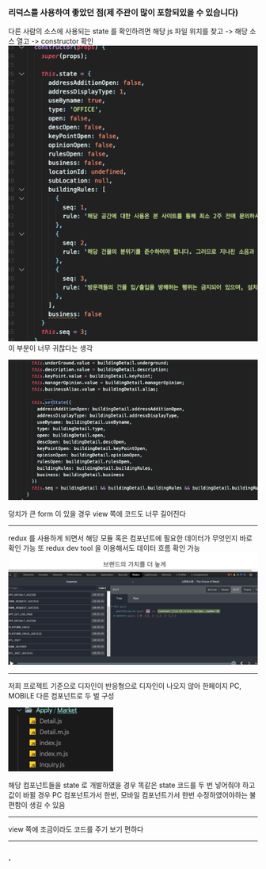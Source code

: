 ### 리덕스를 사용하여 좋았던 점(제 주관이 많이 포함되있을 수 있습니다)

다른 사람의 소스에 사용되는 state 를 확인하려면 해당 js 파일 위치를 찾고 -> 해당 소스 열고 -> constructor 확인
<img src="./public/intro/2.png">
이 부분이 너무 귀찮다는 생각

<img src="./public/intro/4.png">

덩치가 큰 form 이 있을 경우 view 쪽에 코드도 너무 길어진다

---
redux 를 사용하게 되면서 해당 모듈 혹은 컴포넌트에 필요한 데이터가 무엇인지 바로 확인 가능
또 redux dev tool 을 이용해서도 데이터 흐름 확인 가능
<img src="./public/intro/1.png">

---
저희 프로젝트 기준으로 디자인이 반응형으로 디자인이 나오지 않아 한페이지 PC, MOBILE 다른 컴포넌트로 두 벌 구성

<img src="./public/intro/3.png">

해당 컴포넌트들을 state 로 개발하였을 경우 똑같은 state 코드를 두 번 넣어줘야 하고 값이 바뀔 경우 PC 컴포넌트가서 한번, 모바일 컴포넌트가서 한번 수정하였어야하는 불편함이 생길 수 있음

---
view 쪽에 조금이라도 코드를 주기 보기 편하다

---



### .